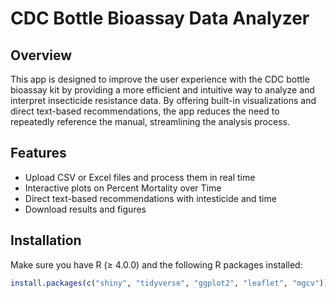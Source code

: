 # CDC Bottle Bioassay Data Analyzer

## Overview
This app is designed to improve the user experience with the CDC bottle bioassay kit by providing a more efficient and intuitive way to analyze and interpret insecticide resistance data. By offering built-in visualizations and direct text-based recommendations, the app reduces the need to repeatedly reference the manual, streamlining the analysis process. 


## Features
- Upload CSV or Excel files and process them in real time  
- Interactive plots on Percent Mortality over Time 
- Direct text-based recommendations with intesticide and time 
- Download results and figures  

## Installation
Make sure you have R (≥ 4.0.0) and the following R packages installed:
```r
install.packages(c("shiny", "tidyverse", "ggplot2", "leaflet", "mgcv"))
